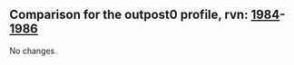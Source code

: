 ## Comparison for the outpost0 profile, rvn: [1984](https://github.com/PRO100KatYT/FortniteProfileRevisions/tree/main/profiles/outpost0/1984%20outpost0.json)-[1986](https://github.com/PRO100KatYT/FortniteProfileRevisions/tree/main/profiles/outpost0/1986%20outpost0.json)

No changes
